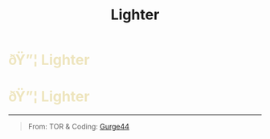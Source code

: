 ﻿---
lang: en-US
title: Lighter
prev: Keeper
next: Mechanic
---
# <font color="#eee5be">ðŸ”¦ <b>Lighter</b></font> <Badge text="Support" type="tip" vertical="middle"/>
# <font color="#eee5be">ðŸ”¦ <b>Lighter</b></font> <Badge text="Support" type="tip" vertical="middle"/>
---

> From: TOR & Coding: [Gurge44](#)

